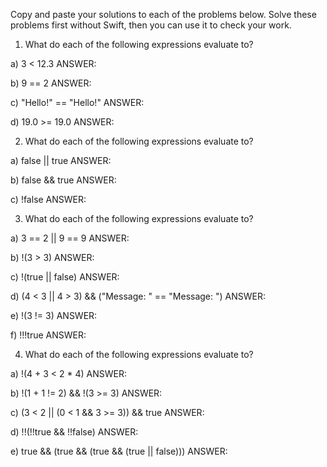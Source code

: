 Copy and paste your solutions to each of the problems below.  Solve these problems first without Swift, then you can use it to check your work.

1) What do each of the following expressions evaluate to?

a) 3 < 12.3
ANSWER:

b) 9 == 2
ANSWER:

c) "Hello!" == "Hello!"
ANSWER:

d) 19.0 >= 19.0
ANSWER:

2) What do each of the following expressions evaluate to?

a) false || true
ANSWER:

b) false && true
ANSWER:

c) !false
ANSWER:

3) What do each of the following expressions evaluate to?

a) 3 == 2 || 9 == 9
ANSWER:

b) !(3 > 3)
ANSWER:

c) !(true || false)
ANSWER:

d) (4 < 3 || 4 > 3) && ("Message: " == "Message: ")
ANSWER:

e) !(3 != 3)
ANSWER: 

f) !!!true
ANSWER:

4) What do each of the following expressions evaluate to?

a) !(4 + 3 < 2 * 4)
ANSWER:

b) !(1 + 1 != 2) && !(3 >= 3)
ANSWER:

c) (3 < 2 || (0 < 1 && 3 >= 3)) && true
ANSWER:

d) !!(!!true && !!false)
ANSWER:

e) true && (true && (true && (true || false)))
ANSWER: